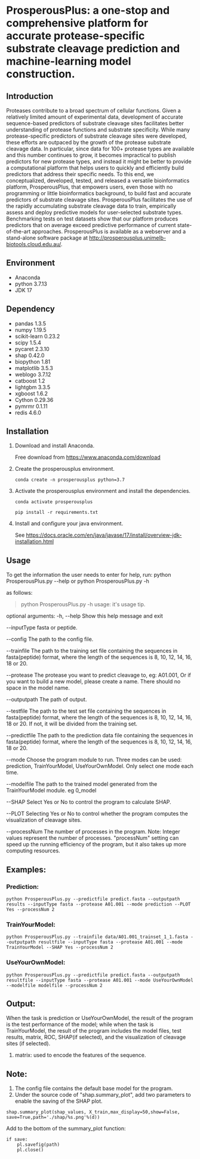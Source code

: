 # ProsperousPlus: a one-stop and comprehensive platform for accurate protease-specific substrate cleavage prediction and machine-learning model construction.
## Introduction

Proteases contribute to a broad spectrum of cellular functions. Given a relatively limited amount of experimental data, development of accurate sequence-based predictors of substrate cleavage sites facilitates better understanding of protease functions and substrate specificity. While many protease-specific predictors of substrate cleavage sites were developed, these efforts are outpaced by the growth of the protease substrate cleavage data. In particular, since data for 100+ protease types are available and this number continues to grow, it becomes impractical to publish predictors for new protease types, and instead it might be better to provide a computational platform that helps users to quickly and efficiently build predictors that address their specific needs. To this end, we conceptualized, developed, tested, and released a versatile bioinformatics platform, ProsperousPlus, that empowers users, even those with no programming or little bioinformatics background, to build fast and accurate predictors of substrate cleavage sites. ProsperousPlus facilitates the use of the rapidly accumulating substrate cleavage data to train, empirically assess and deploy predictive models for user-selected substrate types. Benchmarking tests on test datasets show that our platform produces predictors that on average exceed predictive performance of current state-of-the-art approaches. ProsperousPlus is available as a webserver and a stand-alone software package at http://prosperousplus.unimelb-biotools.cloud.edu.au/.

## Environment
* Anaconda
* python 3.7.13
* JDK 17

## Dependency

* pandas		1.3.5
* numpy		1.19.5
* scikit-learn	0.23.2
* scipy		1.5.4
* pycaret	2.3.10
* shap		0.42.0
* biopython	1.81
* matplotlib	3.5.3
* weblogo	3.7.12
* catboost 1.2
* lightgbm 3.3.5
* xgboost 1.6.2
* Cython 0.29.36
* pymrmr 0.1.11
* redis 4.6.0

## Installation
1. Download and install Anaconda.

    Free download from https://www.anaconda.com/download

2. Create the prosperousplus environment.

    ```conda create -n prosperousplus python=3.7```

3. Activate the prosperousplus environment and install the dependencies.

    ```conda activate prosperousplus```

    ```pip install -r requirements.txt```
4. Install and configure your java environment.

   See https://docs.oracle.com/en/java/javase/17/install/overview-jdk-installation.html

## Usage

To get the information the user needs to enter for help, run:
    python ProsperousPlus.py --help
 or
    python ProsperousPlus.py -h

as follows:

>python ProsperousPlus.py -h
usage: it's usage tip.
>
optional arguments:
-h, --help    Show this help message and exit
>
--inputType    fasta or peptide.
>
--config    The path to the config file.
  
--trainfile    The path to the training set file containing the sequences in fasta(peptide) format, where the length of the sequences is 8, 10, 12, 14, 16, 18 or 20.
  
--protease    The protease you want to predict cleavage to, eg: A01.001, Or if you want to build a new model, please create a name. There should no space in the model name.
                
--outputpath    The path of output.
  
--testfile    The path to the test set file containing the sequences in fasta(peptide) format, where the length of the sequences is 8, 10, 12, 14, 16, 18 or 20. If not, it will be divided from the training set.
  
--predictfile    The path to the prediction data file containing the sequences in fasta(peptide) format, where the length of the sequences is 8, 10, 12, 14, 16, 18 or 20.
  
--mode    Choose  the program module to run. Three modes can be used: prediction, TrainYourModel, UseYourOwnModel. Only select one mode each time.
  
--modelfile    The path to the trained model generated from the TrainYourModel module. eg 0_model
  
--SHAP    Select Yes or No to control the program to calculate SHAP.
  
--PLOT    Selecting Yes or No to control whether the program computes the visualization of cleavage sites.
  
--processNum    The number of processes in the program. Note: Integer values represent the number of processes. "processNum" setting can speed up the running efficiency of the program, but it also takes up more computing resources.

## Examples:

### Prediction:
```python ProsperousPlus.py --predictfile predict.fasta --outputpath results --inputType fasta --protease A01.001 --mode prediction --PLOT Yes --processNum 2```
### TrainYourModel:
```python ProsperousPlus.py --trainfile data/A01.001_trainset_1_1.fasta --outputpath resultfile --inputType fasta --protease A01.001 --mode TrainYourModel --SHAP Yes --processNum 2```
### UseYourOwnModel:
```python ProsperousPlus.py --predictfile predict.fasta --outputpath resultfile --inputType fasta --protease A01.001 --mode UseYourOwnModel --modelfile modelfile --processNum 2```
## Output:

When the task is prediction or UseYourOwnModel, the result of the program is the test performance of the model; while when the task is TrainYourModel, the result of the program includes the model files, test results, matrix, ROC, SHAP(if selected), and the visualization of cleavage sites (if selected).

1. matrix: used to encode the features of the sequence.

## Note:

1. The config file contains the default base model for the program.
3. Under the source code of "shap.summary_plot", add two parameters to enable the saving of the SHAP plot.

```shap.summary_plot(shap_values, X_train,max_display=50,show=False, save=True,path='./shap/%s.png'%(d))```

Add to the bottom of the summary_plot function:
```
if save:
    pl.savefig(path)
    pl.close()
```
